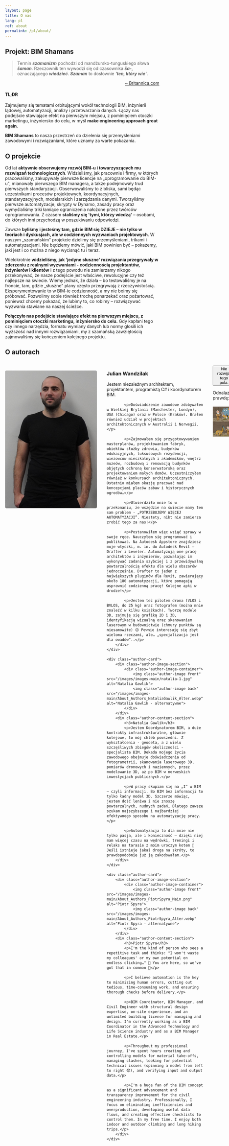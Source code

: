 ```yaml
---
layout: page
title: O nas
lang: pl
ref: about
permalink: /pl/about/
---
```


<style>
.authors-container {
    display: flex;
    flex-direction: column;
    gap: 3rem;
    margin: 2rem 0;

    .author-card {
        display: flex;
        gap: 2rem;
        align-items: flex-start;
        
        .author-image-section {
            flex: 0 0 300px;
            margin-top: 1rem;
            
            .author-image-container {
                position: relative;
                width: 100%;
                aspect-ratio: 2/3;
                border-radius: 4px;
                overflow: hidden;

                &:hover {
                box-shadow: 0 4px 20px -2px var(--firstBlue-color);
                }

                .author-image {
                    position: absolute;
                    inset: 0;
                    width: 100%;
                    height: 100%;
                    object-fit: cover;
                    border-radius: 4px;
                    transition: opacity 0.4s ease;

                    &.back {
                        opacity: 0;
                    }
                }

                &:hover {
                    .author-image.front { opacity: 0; }
                    .author-image.back { opacity: 1; }
                }
            }
        }
        
        .author-content-section {
            flex: 1;
            
            h3 {
                @extend .post h2;
                margin: 1rem 0;  // Explicit margin definition
                color: var(--firstBlue-color);
            }

            p {
                @extend .post p;   // Dziedziczenie stylów z głównego arkusza
                text-align: justify;
                margin-bottom: 1rem;
            }
        }
    }
}
</style>

## Projekt: BIM Shamans

> Termin **_szamanizm_** pochodzi od mandżursko-tunguskiego słowa **_šaman_**. Rzeczownik ten wywodzi się od czasownika **_ša-_**, oznaczającego **_wiedzieć_**. **_Szaman_** to dosłownie **_'ten, który wie'_**.
<p style="text-align: right;"><a href="https://www.britannica.com/topic/shamanism">~ Britannica.com</a></p>

#### TL;DR
Zajmujemy się tematami orbitującymi wokół technologii BIM, inżynierii lądowej, automatyzacji, analizy i przetwarzania danych. Łączy nas podejście stawiające efekt na pierwszym miejscu, z pominięciem otoczki marketingu, inżyniersko do celu, w myśl **make engineering approach great again**.

**BIM Shamans** to nasza przestrzeń do dzielenia się przemyśleniami zawodowymi i rozwiązaniami, które uznamy za warte pokazania.

## O projekcie

Od lat **aktywnie obserwujemy rozwój BIM-u i towarzyszących mu rozwiązań technologicznych**. Widzieliśmy, jak pracownie i firmy, w których pracowaliśmy, zakupywały pierwsze licencje na „oprogramowanie do BIM-u", mianowały pierwszego BIM managera, a także podejmowały trud pierwszych standaryzacji. Obserwowaliśmy to z bliska, sami będąc uczestnikami procesów projektowych, koordynacyjnych, standaryzacyjnych, modelarskich i zarządzania danymi. Tworzyliśmy pierwsze automatyzacje, skrypty w Dynamo, zasady pracy oraz wymyślaliśmy triki łamiące ograniczenia nałożone przez twórców oprogramowania. Z czasem **staliśmy się 'tymi, którzy wiedzą'** – osobami, do których inni przychodzą w poszukiwaniu odpowiedzi.

Zawsze **byliśmy i jesteśmy tam, gdzie BIM się DZIEJE – nie tylko w teoriach i dyskusjach, ale w codziennych wyzwaniach projektowych**. W naszym „szamańskim" projekcie dzielimy się przemyśleniami, trikami i automatyzacjami. Nie będziemy mówić, jaki BIM powinien być – pokażemy, jaki jest i co można z niego wycisnąć tu i teraz.

Wielokrotnie **widzieliśmy, jak 'jedyne słuszne' rozwiązania przegrywały w zderzeniu z realnymi wyzwaniami - codziennością projektantów, inżynierów i klientów** i z tego powodu nie zamierzamy nikogo przekonywać, że nasze podejście jest właściwe, rewolucyjne czy też najlepsze na świecie. Wiemy jednak, że działa – bo testowaliśmy je na froncie, tam, gdzie „słuszne" plany często przegrywają z rzeczywistością. Eksperymentowanie to w BIM-ie codzienność, a my nie boimy się próbować. Pozwolimy sobie również trochę ponarzekać oraz pożartować, ponieważ chcemy pokazać, że lubimy to, co robimy – rozwiązywać wyzwania stawiane na naszej ścieżce.

**Połączyło nas podejście stawiające efekt na pierwszym miejscu, z pominięciem otoczki marketingu, inżyniersko do celu.** Gdy kapłani tego czy innego narzędzia, formatu wymiany danych lub normy głosili ich wyższość nad innymi rozwiązaniami, my z szamańską zawziętością zajmowaliśmy się kończeniem kolejnego projektu.

## O autorach

<div class="authors-container">
    <div class="author-card">
        <div class="author-image-section">
            <div class="author-image-container">
                <img class="author-image front" src="/images/images-main/About_Authors_JulianWandzilak_Main.png" alt="Julian Wandzilak">
                <img class="author-image back" src="/images/images-main/About_Authors_JulianWandzilak_Alter.webp" alt="Julian Wandzilak - alternatywne">
            </div>
        </div>
        <div class="author-content-section">
            <h3>Julian Wandzilak</h3>
            <p>Jestem niezależnym architektem, projektantem, programistą C# i koordynatorem BIM.</p>

            <p>Doświadczenie zawodowe zdobywałem w Wielkiej Brytanii (Manchester, Londyn), USA (Chicago) oraz w Polsce (Kraków). Brałem również udział w projektach architektonicznych w Australii i Norwegii.</p>

            <p>Zajmowałem się przygotowywaniem masterplanów, projektowaniem fabryk, obiektów służby zdrowia, budynków edukacyjnych, luksusowych rezydencji, wieżowców mieszkalnych i akademików, wnętrz muzeów, rozbudową i renowacją budynków objętych ochroną konserwatorską oraz projektowaniem małych domów. Uczestniczyłem również w konkursach architektonicznych. Ostatnio miałem okazję pracować nad koncepcjami placów zabaw i historycznych ogrodów…</p>

            <p>Utwierdziło mnie to w przekonaniu, że wszędzie na świecie mamy ten sam problem - „POTRZEBUJEMY WIĘCEJ AUTOMATYZACJI”. Niestety, nikt nie zamierza zrobić tego za nas!</p>

            <p>Postanowiłem więc wziąć sprawy w swoje ręce. Nauczyłem się programować i publikować. Na Autodesk Appstore znajdziesz moje wtyczki, m. in. do Autodesk Revit – Drafter i Leveler. Automatyzują one pracę architektów i inżynierów, pozwalając im wykonywać zadania szybciej i z przewidywalną powtarzalnością efektu dla wielu obszarów jednocześnie. Drafter to jeden z największych pluginów dla Revit, zawierający około 180 automatyzacji, które pomagają usprawnić codzienną pracę! Kolejne apki w drodze!</p>

            <p>Jestem też pilotem drona (VLOS i BVLOS, do 25 kg) oraz fotografem (można mnie znaleźć w kilku książkach). Tworzę modele 3D, zajmuję się grafiką 2D i 3D, identyfikacją wizualną oraz skanowaniem laserowym w budownictwie (chmury punktów są niesamowite) 😉 Pewnie interesuję się zbyt wieloma rzeczami, ale… „specjalizacja jest dla owadów”..</p>
        </div>
    </div>
    
    <div class="author-card">
        <div class="author-image-section">
            <div class="author-image-container">
                <img class="author-image front" src="/images/images-main/natalia-1.jpg" alt="Natalia Gawlik">
                <img class="author-image back" src="/images/images-main/About_Authors_NataliaGawlik_Alter.webp" alt="Natalia Gawlik - alternatywne">
            </div>
        </div>
        <div class="author-content-section">
            <h3>Natalia Gawlik</h3>
            <p>Jestem Koordynatorem BIM, a duże kontrakty infrastrukturalne, głównie kolejowe, to mój chleb powszedni. Z wykształcenia - geodeta, a z wielu szczęśliwych zbiegów okoliczności - specjalista BIM. Dekada mojego życia zawodowego obejmuje doświadczenia od fotogrametrii, skanowania laserowego 3D, pomiarów dronowych i naziemnych, przez modelowanie 3D, aż po BIM w norweskich inwestycjach publicznych.</p>

            <p>W pracy skupiam się na „I” w BIM – czyli informacji. Bo BIM bez informacji to tylko ładny model 3D. Szczerze mówiąc, jestem dość leniwa i nie znoszę powtarzalnych, nudnych zadań… Dlatego zawsze szukam najszybszego i najbardziej efektywnego sposobu na automatyzację pracy.</p>

            <p>Automatyzacja to dla mnie nie tylko pasja, ale i konieczność – dzięki niej mam więcej czasu na wędrówki, treningi i relaks na tarasie z moim uroczym kotem 🐾 Jeśli istnieje jakaś droga na skróty, to prawdopodobnie już ją zakodowałam.</p>
        </div>
    </div>
    
    <div class="author-card">
        <div class="author-image-section">
            <div class="author-image-container">
                <img class="author-image front" src="/images/images-main/About_Authors_PiotrSpyra_Main.png" alt="Piotr Spyra">
                <img class="author-image back" src="/images/images-main/About_Authors_PiotrSpyra_Alter.webp" alt="Piotr Spyra - alternatywne">
            </div>
        </div>
        <div class="author-content-section">
            <h3>Piotr Spyra</h3>
            <p>I'm the kind of person who sees a repetitive task and thinks: "I won't waste my colleagues' or my own potential on endless clicking…" 🤔 You are here, so we've got that in common 🫡</p>

            <p>I believe automation is the key to minimizing human errors, cutting out tedious, time-consuming work, and ensuring thorough checks before delivery.</p>

            <p>BIM Coordinator, BIM Manager, and Civil Engineer with structural design expertise, on-site experience, and an unlimited building license for managing and design. I'm currently working as a BIM Coordinator in the Advanced Technology and Life Science industry and as a BIM Manager in Real Estate.</p>

            <p>Throughout my professional journey, I've spent hours creating and controlling models for material take-offs, managing clashes, looking for potential technical issues (spinning a model from left to right 😎), and verifying input and output data.</p>

            <p>I'm a huge fan of the BIM concept as a significant advancement and transparency improvement for the civil engineering industry. Professionally, I focus on eliminating inefficiencies and overproduction, developing useful data flows, and creating effective checklists to control them. In my free time, I enjoy both indoor and outdoor climbing and long hiking trips.</p>
        </div>
    </div>
</div>

<div class="collapsible-section">
    <button class="button expand collapsible" aria-expanded="false">Nie rozwijaj tego pola.</button>
    <div class="collapsible-content" aria-hidden="true">
        <p>Odnalazłeś prawdę:</p>
        <img src="/images/images-main/Image_About_BIMSpecialist.jpg" alt="BIM Specialist in a nutshell" style="width:100%;max-width:600px;display:block;margin:20px auto;">
    </div>
</div>

&nbsp;